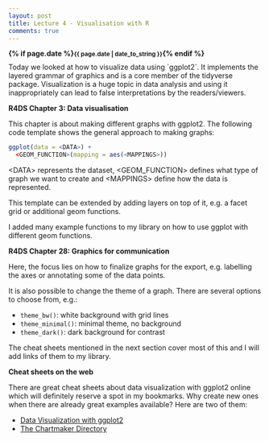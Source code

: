 ```yaml
---
layout: post
title: Lecture 4 - Visualisation with R
comments: true
---
```

<div style="font-weight:bold; margin-bottom:10px;">
{% if page.date %}<small>{{ page.date | date_to_string }}</small>{% endif %}
</div>
Today we looked at how to visualize data using `ggplot2`. It implements the layered grammar of graphics and is a core member of the tidyverse package. Visualization is a huge topic in data analysis and using it inappropriately can lead to false interpretations by the readers/viewers.

**R4DS Chapter 3: Data visualisation**

This chapter is about making different graphs with ggplot2. The following code template shows the general approach to making graphs:

```r
ggplot(data = <DATA>) + 
  <GEOM_FUNCTION>(mapping = aes(<MAPPINGS>))
```

\<DATA\> represents the dataset, \<GEOM_FUNCTION\> defines what type of graph we want to create and \<MAPPINGS\> define how the data is represented.

This template can be extended by adding layers on top of it, e.g. a facet grid or additional geom functions.

I added many example functions to my library on how to use ggplot with different geom functions.

**R4DS Chapter 28: Graphics for communication**

Here, the focus lies on how to finalize graphs for the export, e.g. labelling the axes or annotating some of the data points.

It is also possible to change the theme of a graph. There are several options to choose from, e.g.:

- `theme_bw()`: white background with grid lines
- `theme_minimal()`: minimal theme, no background
- `theme_dark()`: dark background for contrast

The cheat sheets mentioned in the next section cover most of this and I will add links of them to my library.

**Cheat sheets on the web**

There are great cheat sheets about data visualization with ggplot2 online which will definitely reserve a spot in my bookmarks. Why create new ones when there are already great examples available? Here are two of them:

- [Data Visualization with ggplot2](https://github.com/rstudio/cheatsheets/blob/master/data-visualization-2.1.pdf)
- [The Chartmaker Directory](http://chartmaker.visualisingdata.com/)